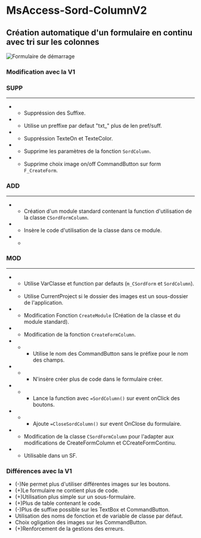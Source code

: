 # MsAccess-Sord-ColumnV2
## Création automatique d'un formulaire en continu avec tri sur les colonnes

![Formulaire de démarrage](Doc/Frm_img.gif)

### Modification avec la V1

### SUPP
-----
- - Suppréssion des Suffixe.
- - Utilise un preffixe par defaut "txt_" plus de len pref/suff.
- - Suppréssion TexteOn et TexteColor.
- - Supprime les paramètres de la fonction `SordColumn`.
- - Supprime choix image on/off CommandButton sur form `F_CreateForm`.
### ADD
----
- - Création d'un module standard contenant la function d'utilisation de la classe `CSordFormColumn`.
- - Insère le code d'utilisation de la classe dans ce module.
- - 
### MOD
----
- - Utilise VarClasse et function par defauts (`m_CSordForm` et `SordColumn`).
- - Utilise CurrentProject si le dossier des images est un sous-dossier de l'application.
- - Modification Fonction `CreateModule` (Création de la classe et du module standard).
- - Modification de la fonction `CreateFormColumn`.
- - - Utilise le nom des CommandButton sans le préfixe pour le nom des champs.
- - - N'insère créer plus de code dans le formulaire créer.
- - - Lance la function avec `=SordColumn()` sur event onClick des boutons.
- - - Ajoute `=CloseSordColumn()` sur event OnClose du formulaire.

- - Modification de la classe `CSordFormColumn` pour l'adapter aux modifications de CreateFormColumn et CCreateFormContinu.

- - Utilisable dans un SF.

### Différences avec la V1

- (-)Ne permet plus d'utiliser différentes images sur les boutons.
- (+)Le formulaire ne contient plus de code.
- (+)Utilisation plus simple sur un sous-formulaire.
- (+)Plus de table contenant le code.
- (-)Plus de suffixe possible sur les TextBox et CommandButton.
- Utilisation des noms de fonction et de variable de classe par défaut.
- Choix ogligation des images sur les CommandButton.
- (+)Renforcement de la gestions des erreurs.
